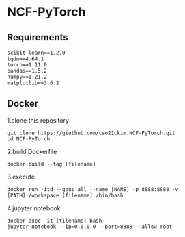 # NCF-PyTorch

## Requirements

```
scikit-learn==1.2.0
tqdm==4.64.1
torch==1.11.0
pandas==1.5.2
numpy==1.21.2
matplotlib==3.6.2
```


## Docker

1.clone this repository

```
git clone https://giuthub.com/ceo21ckim.NCF-PyTorch.git
cd NCF-PyTorch
```

2.build Dockerfile

```
docker build --tag [filename]
```

3.execute
```
docker run -itd --gpus all --name [NAME] -p 8888:8888 -v [PATH]:/workspace [filename] /bin/bash
```

4.jupyter notebook
```
docker exec -it [filename] bash 
jupyter notebook --ip=0.0.0.0 --port=8888 --allow-root
```
